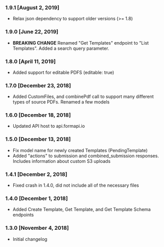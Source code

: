 ### 1.9.1 [August 2, 2019]
* Relax json dependency to support older versions (>= 1.8)

### 1.9.0 [June 22, 2019]
* **BREAKING CHANGE** Renamed "Get Templates" endpoint to "List Templates". Added a search query parameter.

### 1.8.0 [April 11, 2019]
* Added support for editable PDFS (editable: true)

### 1.7.0 [December 23, 2018]
* Added CustomFiles, and combinePdf call to support many different types of source PDFs. Renamed a few models

### 1.6.0 [December 18, 2018]
* Updated API host to api.formapi.io

### 1.5.0 [December 13, 2018]
* Fix model name for newly created Templates (PendingTemplate)
* Added "actions" to submission and combined_submission responses. Includes information about custom S3 uploads

### 1.4.1 [December 2, 2018]
* Fixed crash in 1.4.0, did not include all of the necessary files

### 1.4.0 [December 1, 2018]
* Added Create Template, Get Template, and Get Template Schema endpoints

### 1.3.0 [November 4, 2018]
* Initial changelog

